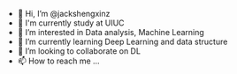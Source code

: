 - 👋 Hi, I’m @jackshengxinz
- 🏫 I'm currently study at UIUC
- 👀 I’m interested in Data analysis, Machine Learning 
- 🌱 I’m currently learning Deep Learning and data structure
- 💞️ I’m looking to collaborate on DL
- 📫 How to reach me ...

<!---
jackshengxinz/jackshengxinz is a ✨ special ✨ repository because its `README.md` (this file) appears on your GitHub profile.
You can click the Preview link to take a look at your changes.
--->
